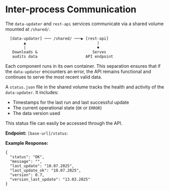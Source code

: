 # Inter-process Communication

The `data-updater` and `rest-api` services communicate via a shared volume mounted at `/shared/`.

```
  [data-updater] ─── /shared/ ───▶ [rest-api]
        ▲                               |
        |                               ▼
   Downloads &                        Serves
   audits data                     API endpoint
```

Each component runs in its own container. This separation ensures that if the `data-updater` encounters an error, the API remains functional and continues to serve the most recent valid data.

A `status.json` file in the shared volume tracks the health and activity of the `data-updater`. It includes:
* Timestamps for the last run and last successful update
* The current operational state (`OK` or `ERROR`)
* The data version used

This status file can easily be accessed through the API.

**Endpoint:** ```[base-url]/status```:

**Example Response:**
```
{
  "status": "OK",
  "message": "",
  "last_update": "10.07.2025",
  "last_update_ok": "10.07.2025",
  "version": 0.7,
  "version_last_update": "13.03.2025"
}
```